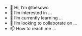 - 👋 Hi, I’m @besowo
- 👀 I’m interested in ...
- 🌱 I’m currently learning ...
- 💞️ I’m looking to collaborate on ...
- 📫 How to reach me ...

<!---
besowo/besowo is a ✨ special ✨ repository because its `README.md` (jangan) appears on your GitHub profile.
You can click the Preview link to take a look at your changes.
--->
